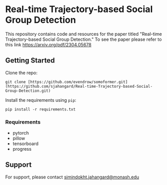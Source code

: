 # Real-time Trajectory-based Social Group Detection

This repository contains code and resources for the paper titled "Real-time Trajectory-based Social Group Detection."
To see the paper please refer to this link https://arxiv.org/pdf/2304.05678

 ## Getting Started

Clone the repo:

```
git clone [https://github.com/evendrow/somoformer.git](https://github.com/sjahangard/Real-time-Trajectory-based-Social-Group-Detection.git)
```


Install the requirements using `pip`:
```
pip install -r requirements.txt
```

### Requirements

- pytorch
- pillow
- tensorboard
- progress

## Support

For support, please contact simindokht.jahangard@monash.edu
